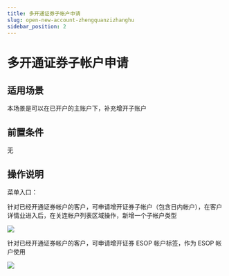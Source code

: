 ```yaml
---
title: 多开通证券子帐户申请
slug: open-new-account-zhengquanzizhanghu
sidebar_position: 2
---
```



# 多开通证券子帐户申请

## 适用场景

本场景是可以在已开户的主账户下，补充增开子账户

## 前置条件

无

## 操作说明

 菜单入口：

针对已经开通证券帐户的客户，可申请增开证券子帐户（包含日内帐户），在客户详情业进入后，在关连帐户列表区域操作，新增一个子帐户类型

<img src="/assets/AcAMb87B1oRAQyxg0VocW9EqnOe.png"/>

针对已经开通证券帐户的客户，可申请增开证券 ESOP 帐户标签，作为 ESOP 帐户使用

<img src="/assets/WH26bpA9GogSN4xPkiZcZTninFd.png"/>

